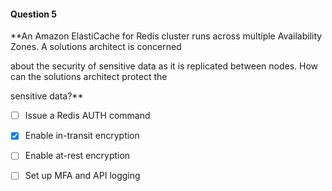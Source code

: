 #### Question  5


**An Amazon ElastiCache for Redis cluster runs across multiple Availability Zones. A solutions architect is concerned

about the security of sensitive data as it is replicated between nodes. How can the solutions architect protect the

sensitive data?**


- [ ] Issue a Redis AUTH command


- [x] Enable in-transit encryption


- [ ] Enable at-rest encryption


- [ ] Set up MFA and API logging

